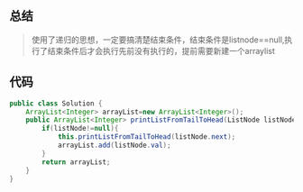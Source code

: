 ## 总结

> 使用了递归的思想，一定要搞清楚结束条件，结束条件是listnode==null,执行了结束条件后才会执行先前没有执行的，提前需要新建一个arraylist

## 代码

```java 
public class Solution {
    ArrayList<Integer> arrayList=new ArrayList<Integer>();
    public ArrayList<Integer> printListFromTailToHead(ListNode listNode) {
        if(listNode!=null){
            this.printListFromTailToHead(listNode.next);
            arrayList.add(listNode.val);
        }
        return arrayList;
    }
} 
```
